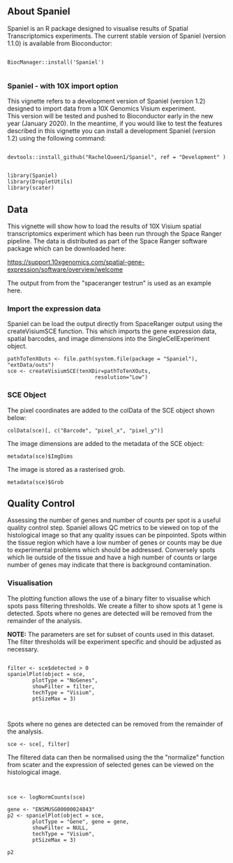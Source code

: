 ## About Spaniel

Spaniel is an R package designed to visualise results of Spatial Transcriptomics
experiments. The current stable version of Spaniel (version 1.1.0) is available from Bioconductor:

```{r install, eval = FALSE}

BiocManager::install('Spaniel')


```

### Spaniel - with 10X import option

This vignette refers to a development version of Spaniel (version 1.2) designed to import data from a 10X Genomics Visium experiment.  
This version will be tested and pushed to Bioconductor early in the new year (January 2020). In the meantime, if you would like to test the features described in this vignette you can install a development Spaniel (version 1.2) using the following command:


```{r install_dev, eval = FALSE}

devtools::install_github("RachelQueen1/Spaniel", ref = "Development" )


```



```{r, load libraries}
library(Spaniel)
library(DropletUtils)
library(scater)
```

## Data

This vignette will show how to load the results of 10X Visium spatial 
transcriptomics experiment which has been run through the Space Ranger pipeline.
The data is distributed as part of the Space Ranger software package which can 
be downloaded here:

https://support.10xgenomics.com/spatial-gene-expression/software/overview/welcome

The output from from the "spaceranger testrun" is used as an example here. 


### Import the expression data

Spaniel can be load the output directly from SpaceRanger output using the createVisiumSCE function. This which imports the gene expression data, spatial barcodes, and image dimensions into the SingleCellExperiment object. 

```{r counts}
pathToTenXOuts <- file.path(system.file(package = "Spaniel"), "extData/outs")
sce <- createVisiumSCE(tenXDir=pathToTenXOuts, 
                            resolution="Low")

```

### SCE Object

The pixel coordinates are added to the colData of the SCE object shown below:


```{r barcodes}
colData(sce)[, c("Barcode", "pixel_x", "pixel_y")]
```

The image dimensions are added to the metadata of the SCE object:

```{r image_dimensions}
metadata(sce)$ImgDims
```

The image is stored as a rasterised grob.

```{r grob}
metadata(sce)$Grob
```

## Quality Control

Assessing the number of genes and number of counts per spot is a useful quality 
control step. Spaniel allows QC metrics to be viewed on top of the 
histological image so that any quality issues can be pinpointed. 
Spots within the tissue region which have a low number of genes or counts may 
be due to experimental problems which should be addressed. Conversely spots 
which lie  outside of the tissue and have a high number of counts or large 
number of genes may indicate that there is background contamination. 


### Visualisation

The plotting function allows the use of a binary filter to visualise which 
spots pass filtering thresholds. We create a filter to show spots at 1 gene is detected. Spots where no genes are detected will be removed from the remainder of the analysis.

__NOTE:__ The parameters are set for subset of counts used in this dataset.  
The filter thresholds will be experiment specific and should be adjusted as 
necessary.

```{r, qcplotting,  results = "hide" }

filter <- sce$detected > 0
spanielPlot(object = sce,
        plotType = "NoGenes", 
        showFilter = filter, 
        techType = "Visium", 
        ptSizeMax = 3)



```


Spots where no genes are detected can be removed from the remainder of the analysis.

```{r}
sce <- sce[, filter]
```

The filtered data can then be normalised using the the "normalize" function from scater and the expression of selected genes can be viewed on the histological image.

```{r, gene plot,  results = "hide" }


sce <- logNormCounts(sce)

gene <- "ENSMUSG00000024843"
p2 <- spanielPlot(object = sce,
        plotType = "Gene", gene = gene,
        showFilter = NULL, 
        techType = "Visium", 
        ptSizeMax = 3)

p2

```

